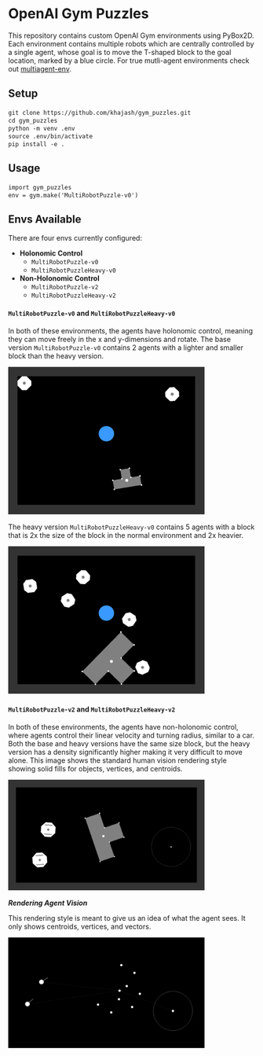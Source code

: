 # OpenAI Gym Puzzles

This repository contains custom OpenAI Gym environments using PyBox2D. Each environment contains multiple robots which are centrally controlled by a single agent, whose goal is to move the T-shaped block to the goal location, marked by a blue circle. For true mutli-agent environments check out [multiagent-env](https://github.com/khajash/multiagent-env).

## Setup

```
git clone https://github.com/khajash/gym_puzzles.git
cd gym_puzzles
python -m venv .env
source .env/bin/activate
pip install -e .
```

## Usage

```
import gym_puzzles
env = gym.make('MultiRobotPuzzle-v0')
```

## Envs Available
There are four envs currently configured:
-  **Holonomic Control**
    - `MultiRobotPuzzle-v0`
    - `MultiRobotPuzzleHeavy-v0`
- **Non-Holonomic Control**
    - `MultiRobotPuzzle-v2`
    - `MultiRobotPuzzleHeavy-v2`

#### `MultiRobotPuzzle-v0` and `MultiRobotPuzzleHeavy-v0`

In both of these environments, the agents have holonomic control, meaning they can move freely in the x and y-dimensions and rotate. 
The base version `MultiRobotPuzzle-v0` contains 2 agents with a lighter and smaller block than the heavy version.

<img src="./imgs/CentralizedMRP0-light.jpg" width="400" >


The heavy version `MultiRobotPuzzleHeavy-v0` contains 5 agents with a block that is 2x the size of the block in the normal environment and 2x heavier.

<img src="./imgs/CentralizedMRP0-Heavy.jpg" width="400">


#### `MultiRobotPuzzle-v2` and `MultiRobotPuzzleHeavy-v2`

In both of these environments, the agents have non-holonomic control, where agents control their linear velocity and turning radius, similar to a car. 
Both the base and heavy versions have the same size block, but the heavy version has a density significantly higher making it very difficult to move alone. This image shows the standard human vision rendering style showing solid fills for objects, vertices, and centroids.

<img src="./imgs/CentralizedMRP1-HumanVision1.jpg" width="400">

***Rendering Agent Vision***

This rendering style is meant to give us an idea of what the agent sees. It only shows centroids, vertices, and vectors. 

<img src="./imgs/CentralizedMRP1-AgentVision.jpg" width="400">

